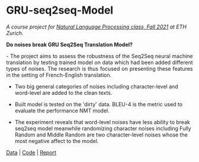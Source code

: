 # GRU-seq2seq-Model
*A course project for [Natural Language Processing class, Fall 2021](https://rycolab.io/classes/intro-nlp-f21/) at ETH Zurich.*

**Do noises break GRU Seq2Seq Translation Model?**
<p align="justify">
- The project aims to assess the robustness of the Seq2Seq neural machine translation by testing trained model on data which had been added different types of noises. The research is thus focused on presenting these features in the setting of French-English translation. 

- Two big general categories of noises including character-level and word-level are added to the clean texts. 

- Built model is tested on the 'dirty' data. BLEU-4 is the metric used to evaluate the performance NMT model. 

- The experiment reveals that word-level noises have less ability to break seq2seq model meanwhile randomizing character noises including Fully Random and Middle Random are two character-level noises whose the most negative affect to the model.  
</p>

[Data](https://drive.google.com/drive/folders/1RItIHESxFAYdWY2DQ-kmnRz2soOQh7zE?usp=sharing) |
 [Code](https://github.com/jyanqa/GRU-seq2seq-Model/blob/main/final/code_seq2seq/seq2seq_RNN.ipynb) | [Report](https://github.com/jyanqa/GRU-seq2seq-Model/blob/main/final/Noises_and_Seq2seqRNN_NMT.pdf)
